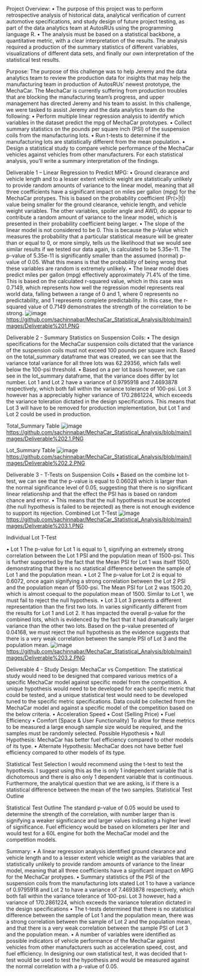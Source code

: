 Project Overview:
•	The purpose of this project was to perform retrospective analysis of historical data, analytical verification of current automotive specifications, and study design of future project testing, as part of the data analytics team at AutosRUs using the programming language R. 
•	The analysis must be based on a statistical backbone, a quantitative metric, with a clear interpretation of the results. The analysis required a production of the summary statistics of different variables, visualizations of different data sets, and finally our own interpretation of the statistical test results. 

Purpose:
The purpose of this challenge was to help Jeremy and the data analytics team to review the production data for insights that may help the manufacturing team in production of AutosRUs’ newest prototype, the MechaCar. 
The MechaCar is currently suffering from production troubles that are blocking the manufacturing team’s progress, and upper management has directed Jeremy and his team to assist.
In this challenge, we were tasked to assist Jeremy and the data analytics team do the following:
•	Perform multiple linear regression analysis to identify which variables in the dataset predict the mpg of MechaCar prototypes.
•	Collect summary statistics on the pounds per square inch (PSI) of the suspension coils from the manufacturing lots.
•	Run t-tests to determine if the manufacturing lots are statistically different from the mean population.
•	Design a statistical study to compare vehicle performance of the MechaCar vehicles against vehicles from other manufacturers. For each statistical analysis, you’ll write a summary interpretation of the findings.

Deliverable 1 – Linear Regression to Predict MPG:
•	Ground clearance and vehicle length and to a lesser extent vehicle weight are statistically unlikely to provide random amounts of variance to the linear model, meaning that all three coefficients have a significant impact on miles per gallon (mpg) for the MechaCar protypes. This is based on the probability coefficient (Pr(>|t|) value being smaller for the ground clearance, vehicle length, and vehicle weight variables. The other variables, spoiler angle and AWD, do appear to contribute a random amount of variance to the linear model, which is presented in their probability coefficient being larger.
•	The slope of the linear model is not considered to be 0. This is because the p-Value which measures the probability that a particular statistical measure will be greater than or equal to 0, or more simply, tells us the likelihood that we would see similar results if we tested our data again, is calculated to be 5.35e-11. The p-value of 5.35e-11 is significantly smaller than the assumed (normal) p-value of 0.05. What this means is that the probability of being wrong that these variables are random is extremely unlikely.
•	The linear model does predict miles per gallon (mpg) effectively approximately 71.4% of the time. This is based on the calculated r-squared value, which in this case was 0.7149, which represents how well the regression model represents real world data, falling between a range of 0 and 1, where 0 represents no predictability, and 1 represents complete predictability. In this case, the r-squared value of 0.7149 demonstrates the strength of the correlation to be strong.
![image](https://user-images.githubusercontent.com/93049541/154872187-7cb3ffdd-701d-4ae8-8747-84543439d23d.png)
https://github.com/sachinnabar/MechaCar_Statistical_Analysis/blob/main/Images/Deliverable%201.PNG

Deliverable 2 - Summary Statistics on Suspension Coils:
•	The design specifications for the MechaCar suspension coils dictated that the variance of the suspension coils must not exceed 100 pounds per square inch. Based on the total_summary dataframe that was created, we can see that the variance total variance for all three lots was 62.29356, which falls well below the 100-psi threshold.
•	 Based on a per lot basis however, we can see in the lot_summary dataframe, that the variance does differ by lot number. Lot 1 and Lot 2 have a variance of 0.9795918 and 7.4693878 respectively, which both fall within the variance tolerance of 100-psi. Lot 3 however has a appreciably higher variance of 170.2861224, which exceeds the variance toleration dictated in the design specifications. This means that Lot 3 will have to be removed for production implementation, but Lot 1 and Lot 2 could be used in production.

Total_Summary Table
![image](https://user-images.githubusercontent.com/93049541/154873607-298cc9ce-2bee-4985-8fec-be3110d6db5f.png)
https://github.com/sachinnabar/MechaCar_Statistical_Analysis/blob/main/Images/Deliverable%202.1.PNG

Lot_Summary Table
![image](https://user-images.githubusercontent.com/93049541/154873629-e4cbc5f7-7406-4984-8529-521bef880b66.png)
https://github.com/sachinnabar/MechaCar_Statistical_Analysis/blob/main/Images/Deliverable%202.2.PNG

Deliverable 3 - T-Tests on Suspension Coils
•	Based on the combine lot t-test, we can see that the p-value is equal to 0.06028 which is larger than the normal significance level of 0.05, suggesting that there is no significant linear relationship and that the effect the PSI has is based on random chance and error. 
•	This means that the null hypothesis must be accepted (the null hypothesis is failed to be rejected) as there is not enough evidence to support its rejection.
Combined Lot T-Test
![image](https://user-images.githubusercontent.com/93049541/154874846-75d91d6e-8f07-4b01-b903-4ebe96e7644f.png)
https://github.com/sachinnabar/MechaCar_Statistical_Analysis/blob/main/Images/Deliverable%203.1.PNG

Individual Lot T-Test

•	Lot 1 
The p-value for Lot 1 is equal to 1, signifying an extremely strong correlation between the Lot 1 PSI and the population mean of 1500-psi. This is further supported by the fact that the Mean PSI for Lot 1 was itself 1500, demonstrating that there is no statistical difference between the sample of Lot 1 and the population mean.
•	Lot 2 
The p-value for Lot 2 is equal to 0.6072, once again signifying a strong correlation between the Lot 2 PSI and the population mean of 1500-psi. The Mean PSI for Lot 2 was 1500.20, which is almost coequal to the population mean of 1500. Similar to Lot 1, we must fail to reject the null hypothesis.
•	Lot 3 
Lot 3 presents a different representation than the first two lots. In varies significantly different from the results for Lot 1 and Lot 2. It has impacted the overall p-value for the combined lots, which is evidenced by the fact that it had dramatically larger variance than the other two lots. Based on the p-value presented of 0.04168, we must reject the null hypothesis as the evidence suggests that there is a very weak correlation between the sample PSI of Lot 3 and the population mean.
![image](https://user-images.githubusercontent.com/93049541/154874901-bf4b3bf7-1b56-4069-a815-5af11ef0c6d5.png)
https://github.com/sachinnabar/MechaCar_Statistical_Analysis/blob/main/Images/Deliverable%203.2.PNG

Deliverable 4 - Study Design: MechaCar vs Competition:
The statistical study would need to be designed that compared various metrics of a specific MechaCar model against specific model from the competition. A unique hypothesis would need to be developed for each specific metric that could be tested, and a unique statistical test would need to be developed tuned to the specific metric specifications. 
Data could be collected from the MechaCar model and against a specific model of the competition based on the below criteria.
•	Acceleration Speed
•	Cost (Selling Price)
•	Fuel Efficiency
•	Comfort (Space & User Functionality)
To allow for these metrics to be measured a large enough sample size would be required, and the samples must be randomly selected.
Possible Hypothesis
•	Null Hypothesis: 
MechaCar has better fuel efficiency compared to other models of its type.
•	Alternate Hypothesis: 
MechaCar does not have better fuel efficiency compared to other models of its type.

Statistical Test Selection
I would recommend using the t-test to test the hypothesis. I suggest using this as the is only 1 independent variable that is dichotomous and there is also only 1 dependent variable that is continuous. Furthermore, the analytical question that we are asking, is if there is a statistical difference between the mean of the two samples. Statistical Test Outline

Statistical Test Outline
The standard p-value of 0.05 would be used to determine the strength of the correlation, with number larger than is signifying a weaker significance and larger values indicating a higher level of significance. Fuel efficiency would be based on kilometers per liter and would test for a 60L engine for both the MechaCar model and the competition models.

Summary:
•	A linear regression analysis identified ground clearance and vehicle length and to a lesser extent vehicle weight as the variables that are statistically unlikely to provide random amounts of variance to the linear model, meaning that all three coefficients have a significant impact on MPG for the MechaCar protypes.
•	Summary statistics of the PSI of the suspension coils from the manufacturing lots stated Lot 1 to have a variance of 0.9795918 and Lot 2 to have a variance of 7.4693878 respectively, which both fall within the variance tolerance of 100-psi. Lot 3 however, had a variance of 170.2861224, which exceeds the variance toleration dictated in the design specifications
•	The t-tests determined that there is no statistical difference between the sample of Lot 1 and the population mean, there was a strong correlation between the sample of Lot 2 and the population mean, and that there is a very weak correlation between the sample PSI of Lot 3 and the population mean.
•	A number of variables were identified as possible indicators of vehicle performance of the MechaCar against vehicles from other manufacturers such as acceleration speed, cost, and fuel efficiency. In designing our own statistical test, it was decided that t-test would be used to test the hypothesis and would be measured against the normal correlation with a p-value of 0.05.



